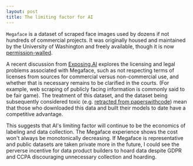 ```yaml
---
layout: post
title: The limiting factor for AI
---
```


`Megaface` is a dataset of scraped face images used by dozens if not hundreds of commercial projects. It was originally housed and maintained by the University of Washington and freely available, though it is now [permission-walled](http://megaface.cs.washington.edu/dataset/download.html).

<!--more-->

A recent discussion from [Exposing.AI](https://exposing.ai/megaface/) explores the licensing and legal problems associated with Megaface, such as not respecting terms of licenses from sources for commercial versus non-commercial use, and whether that is necessary remains to be clarified in the courts. (For example, web scraping of publicly facing information is commonly said to be fair game). The treatment of this dataset, and the dataset being subsequently considered toxic (e.g. [retracted from paperswithcode](https://paperswithcode.com/dataset/megaface)) mean that those who downloaded this data and built their models to date have a competitive advantage.

This suggests that AI's limiting factor will continue to be the economics of labeling and data collection. The Megaface experience shows the cost won't always be monotonically decreasing. If Megaface is representative and public datasets are taken private more in the future, I could see the perverse incentive for data product builders to hoard data despite GDPR and CCPA discouraging unnecessary collection and hoarding.
